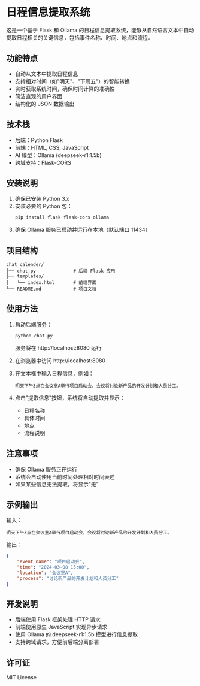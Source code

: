 # 日程信息提取系统

这是一个基于 Flask 和 Ollama 的日程信息提取系统，能够从自然语言文本中自动提取日程相关的关键信息，包括事件名称、时间、地点和流程。

## 功能特点

- 自动从文本中提取日程信息
- 支持相对时间（如"明天"、"下周五"）的智能转换
- 实时获取系统时间，确保时间计算的准确性
- 简洁直观的用户界面
- 结构化的 JSON 数据输出

## 技术栈

- 后端：Python Flask
- 前端：HTML, CSS, JavaScript
- AI 模型：Ollama (deepseek-r1:1.5b)
- 跨域支持：Flask-CORS

## 安装说明

1. 确保已安装 Python 3.x
2. 安装必要的 Python 包：
   ```bash
   pip install flask flask-cors ollama
   ```
3. 确保 Ollama 服务已启动并运行在本地（默认端口 11434）

## 项目结构

```
chat_calender/
├── chat.py              # 后端 Flask 应用
├── templates/
│   └── index.html       # 前端界面
└── README.md            # 项目文档
```

## 使用方法

1. 启动后端服务：
   ```bash
   python chat.py
   ```
   服务将在 http://localhost:8080 运行

2. 在浏览器中访问 http://localhost:8080

3. 在文本框中输入日程信息，例如：
   ```
   明天下午3点在会议室A举行项目启动会，会议将讨论新产品的开发计划和人员分工。
   ```

4. 点击"提取信息"按钮，系统将自动提取并显示：
   - 日程名称
   - 具体时间
   - 地点
   - 流程说明

## 注意事项

- 确保 Ollama 服务正在运行
- 系统会自动使用当前时间处理相对时间表述
- 如果某些信息无法提取，将显示"无"

## 示例输出

输入：
```
明天下午3点在会议室A举行项目启动会，会议将讨论新产品的开发计划和人员分工。
```

输出：
```json
{
    "event_name": "项目启动会",
    "time": "2024-03-08 15:00",
    "location": "会议室A",
    "process": "讨论新产品的开发计划和人员分工"
}
```

## 开发说明

- 后端使用 Flask 框架处理 HTTP 请求
- 前端使用原生 JavaScript 实现异步请求
- 使用 Ollama 的 deepseek-r1:1.5b 模型进行信息提取
- 支持跨域请求，方便前后端分离部署

## 许可证

MIT License